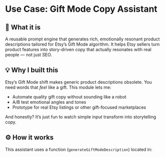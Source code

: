 # Use Case: Gift Mode Copy Assistant

## 🎯 What it is

A reusable prompt engine that generates rich, emotionally resonant product descriptions tailored for Etsy’s Gift Mode algorithm. It helps Etsy sellers turn product features into story-driven copy that actually resonates with real people — not just SEO.

## 💡 Why I built this

Etsy’s Gift Mode shift makes generic product descriptions obsolete. You need words that *feel* like a gift. This module lets me:
- Automate quality gift copy without sounding like a robot
- A/B test emotional angles and tones
- Prototype for real Etsy listings or other gift-focused marketplaces

And honestly? It’s just fun to watch simple input transform into storytelling copy.

## ⚙️ How it works

This assistant uses a function (`generateGiftModeDescription`) located in:

